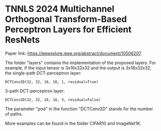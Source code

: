 # TNNLS 2024 Multichannel Orthogonal Transform-Based Perceptron Layers for Efficient ResNets

Paper link: https://ieeexplore.ieee.org/abstract/document/10506207

The folder "layers" contains the implementation of the proposed layers. 
For example, if the input tensor is 3x16x32x32 and the output is 3x16x32x32, 
the single-path DCT-perceptron layer: 

    DCTConv2D(32, 32, 16, 16, 1, residual=True)
3-path DCT-perceptron layer: 

    DCTConv2D(32, 32, 16, 16, 3, residual=False)
The parameter "pod" in the function "DCTConv2D" stands for the number of paths.

More examples can be found in the folder CIFAR10 and ImageNet1K.
